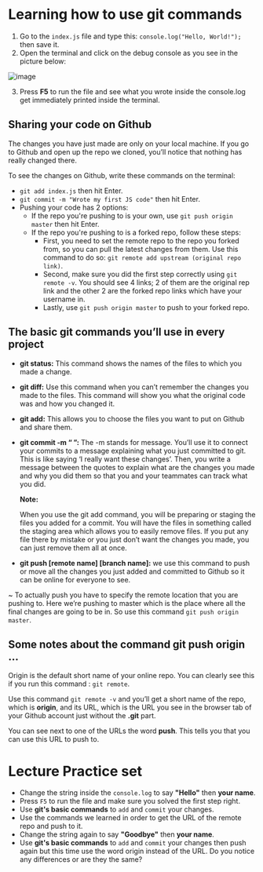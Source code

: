 # Learning how to use git commands
1. Go to the `index.js` file and type this: `console.log("Hello, World!");` then save it.
2. Open the terminal and click on the debug console as you see in the picture below:

![image](https://user-images.githubusercontent.com/47659847/83018829-9495b380-a02e-11ea-9979-4d9b3735af61.png)

3. Press **F5** to run the file and see what you wrote inside the console.log get immediately printed inside the terminal.


## Sharing your code on Github
The changes you have just made are only on your local machine. If you go to Github and open up the repo we cloned, you’ll notice that nothing has really changed there.

To see the changes on Github, write these commands on the terminal:
- `git add index.js` then hit Enter.
- `git commit -m "Wrote my first JS code"` then hit Enter.
- Pushing your code has 2 options:
  - If the repo you're pushing to is your own, use `git push origin master` then hit Enter.
  - If the repo you're pushing to is a forked repo, follow these steps:
    - First, you need to set the remote repo to the repo you forked from, so you can pull the latest changes from them. Use this command to do so: `git remote add upstream (original repo link)`.
    - Second, make sure you did the first step correctly using `git remote -v`. You should see 4 links; 2 of them are the original rep link and the other 2 are the forked repo links which have your username in.
    - Lastly, use `git push origin master` to push to your forked repo.

## The basic git commands you’ll use in every project
- **git status:** This command shows the names of the files to which you made a change.
- **git diff:** Use this command when you can’t remember the changes you made to the files. This command will show you what the original code was and how you changed it.
- **git add:** This allows you to choose the files you want to put on Github and share them.
- **git commit -m “ ”:** The -m stands for message. You’ll use it to connect your commits to a message explaining what you just committed to git. This is like saying ‘I really want these changes’. Then, you write a message between the quotes to explain what are the changes you made and why you did them so that you and your teammates can track what you did.


  **Note:**

  When you use the git add command, you will be preparing or staging the files you added for a commit. You will have the files in something called the staging area which allows you to easily remove files. If you put any file there by mistake or you just don’t want the changes you made, you can just remove them all at once.

- **git push [remote name] [branch name]:** we use this command to push or move all the changes you just added and committed to Github so it can be online for everyone to see.

~ To actually push you have to specify the remote location that you are pushing to. Here we’re pushing to master which is the place where all the final changes are going to be in. So use this command `git push origin master`.


## Some notes about the command git push origin ...
Origin is the default short name of your online repo. You can clearly see this if you run this command : `git remote`.

Use this command `git remote -v` and you’ll get a short name of the repo, which is **origin**, and its URL, which is the URL you see in the browser tab of your Github account just without the **.git** part.

You can see next to one of the URLs the word **push**. This tells you that you can use this URL to push to.


# Lecture Practice set
- Change the string inside the `console.log` to say **"Hello"** then **your name**.
- Press `F5` to run the file and make sure you solved the first step right.
- Use **git's basic commands** to `add` and `commit` your changes.
- Use the commands we learned in order to get the URL of the remote repo and push to it.
- Change the string again to say **"Goodbye"** then **your name**.
- Use **git's basic commands** to `add` and `commit` your changes then push again but this time use the word origin instead of the URL. Do you notice any differences or are they the same?
